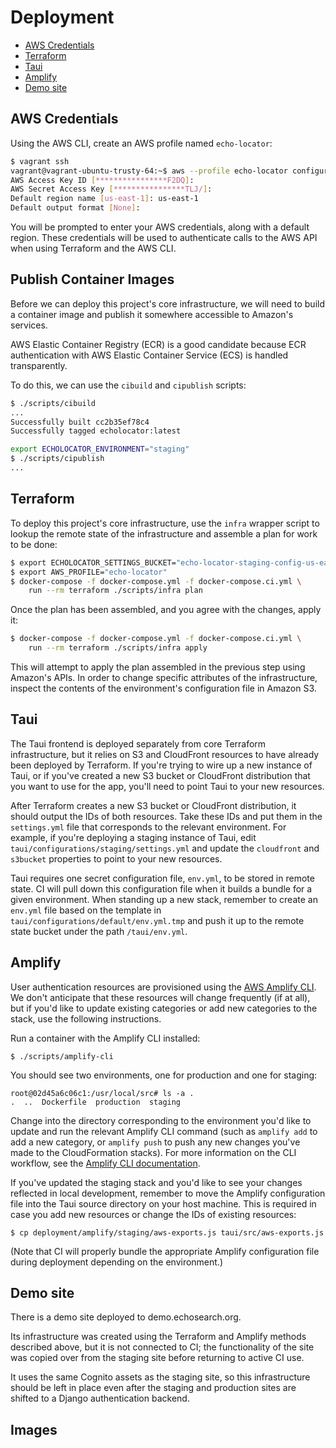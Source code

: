 # Deployment

* [AWS Credentials](#aws-credentials)
* [Terraform](#terraform)
* [Taui](#taui)
* [Amplify](#amplify)
* [Demo site](#demo-site)

## AWS Credentials

Using the AWS CLI, create an AWS profile named `echo-locator`:

```bash
$ vagrant ssh
vagrant@vagrant-ubuntu-trusty-64:~$ aws --profile echo-locator configure
AWS Access Key ID [****************F2DQ]:
AWS Secret Access Key [****************TLJ/]:
Default region name [us-east-1]: us-east-1
Default output format [None]:
```

You will be prompted to enter your AWS credentials, along with a default region. These credentials will be used to authenticate calls to the AWS API when using Terraform and the AWS CLI.

## Publish Container Images

Before we can deploy this project's core infrastructure, we will need to build a container image and publish it somewhere accessible to Amazon's services.

AWS Elastic Container Registry (ECR) is a good candidate because ECR authentication with AWS Elastic Container Service (ECS) is handled transparently.

To do this, we can use the `cibuild` and `cipublish` scripts:

```bash
$ ./scripts/cibuild
...
Successfully built cc2b35ef78c4
Successfully tagged echolocator:latest

export ECHOLOCATOR_ENVIRONMENT="staging"
$ ./scripts/cipublish
...
```


## Terraform

To deploy this project's core infrastructure, use the `infra` wrapper script to lookup the remote state of the infrastructure and assemble a plan for work to be done:

```bash
$ export ECHOLOCATOR_SETTINGS_BUCKET="echo-locator-staging-config-us-east-1"
$ export AWS_PROFILE="echo-locator"
$ docker-compose -f docker-compose.yml -f docker-compose.ci.yml \
    run --rm terraform ./scripts/infra plan
```

Once the plan has been assembled, and you agree with the changes, apply it:

```bash
$ docker-compose -f docker-compose.yml -f docker-compose.ci.yml \
    run --rm terraform ./scripts/infra apply
```

This will attempt to apply the plan assembled in the previous step using Amazon's APIs. In order to change specific attributes of the infrastructure, inspect the contents of the environment's configuration file in Amazon S3.

## Taui

The Taui frontend is deployed separately from core Terraform infrastructure, but
it relies on S3 and CloudFront resources to have already been deployed by Terraform.
If you're trying to wire up a new instance of Taui, or if you've created a 
new S3 bucket or CloudFront distribution that you want to use for the app,
you'll need to point Taui to your new resources.

After Terraform creates a new S3 bucket or CloudFront distribution, it should
output the IDs of both resources. Take these IDs and put them in the
`settings.yml` file that corresponds to the relevant environment. For example,
if you're deploying a staging instance of Taui, edit
`taui/configurations/staging/settings.yml` and update the `cloudfront` and
`s3bucket` properties to point to your new resources.

Taui requires one secret configuration file, `env.yml`, to be stored in remote
state. CI will pull down this configuration file when it builds a bundle
for a given environment. When standing up a new stack, remember to create
an `env.yml` file based on the template in `taui/configurations/default/env.yml.tmp`
and push it up to the remote state bucket under the path `/taui/env.yml`.

## Amplify

User authentication resources are provisioned using the [AWS Amplify
CLI](https://aws-amplify.github.io/docs/cli/concept). We don't anticipate
that these resources will change frequently (if at all), but if you'd like
to update existing categories or add new categories to the stack, use the
following instructions.

Run a container with the Amplify CLI installed:

```
$ ./scripts/amplify-cli
```

You should see two environments, one for production and one for staging:

```
root@02d45a6c06c1:/usr/local/src# ls -a .
.  ..  Dockerfile  production  staging
```

Change into the directory corresponding to the environment you'd like to update
and run the relevant Amplify CLI command (such as `amplify add` to add a
new category, or `amplify push` to push any new changes you've made to the
CloudFormation stacks). For more information on the CLI workflow, see the
[Amplify CLI
documentation](https://aws-amplify.github.io/docs/cli/concept#typical-cli-workflow).

If you've updated the staging stack and you'd like to see your changes reflected
in local development, remember to move the Amplify configuration file into
the Taui source directory on your host machine. This is required in case you
add new resources or change the IDs of existing resources:

```
$ cp deployment/amplify/staging/aws-exports.js taui/src/aws-exports.js
```

(Note that CI will properly bundle the appropriate Amplify configuration file
during deployment depending on the environment.)

## Demo site
There is a demo site deployed to demo.echosearch.org.

Its infrastructure was created using the Terraform and Amplify methods
described above, but it is not connected to CI; the functionality of the site
was copied over from the staging site before returning to active CI use.

It uses the same Cognito assets as the staging site, so this infrastructure
should be left in place even after the staging and production sites are shifted
to a Django authentication backend.


## Images
